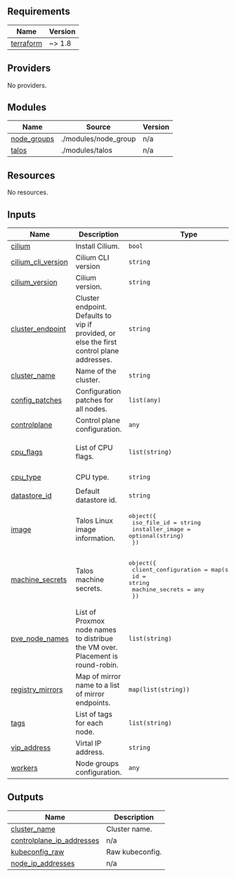 <!-- BEGIN_TF_DOCS -->
## Requirements

| Name | Version |
|------|---------|
| <a name="requirement_terraform"></a> [terraform](#requirement\_terraform) | ~> 1.8 |

## Providers

No providers.

## Modules

| Name | Source | Version |
|------|--------|---------|
| <a name="module_node_groups"></a> [node\_groups](#module\_node\_groups) | ./modules/node_group | n/a |
| <a name="module_talos"></a> [talos](#module\_talos) | ./modules/talos | n/a |

## Resources

No resources.

## Inputs

| Name | Description | Type | Default | Required |
|------|-------------|------|---------|:--------:|
| <a name="input_cilium"></a> [cilium](#input\_cilium) | Install Cilium. | `bool` | `false` | no |
| <a name="input_cilium_cli_version"></a> [cilium\_cli\_version](#input\_cilium\_cli\_version) | Cilium CLI version | `string` | `"latest"` | no |
| <a name="input_cilium_version"></a> [cilium\_version](#input\_cilium\_version) | Cilium version. | `string` | `null` | no |
| <a name="input_cluster_endpoint"></a> [cluster\_endpoint](#input\_cluster\_endpoint) | Cluster endpoint. Defaults to vip if provided, or else the first control plane addresses. | `string` | `null` | no |
| <a name="input_cluster_name"></a> [cluster\_name](#input\_cluster\_name) | Name of the cluster. | `string` | `null` | no |
| <a name="input_config_patches"></a> [config\_patches](#input\_config\_patches) | Configuration patches for all nodes. | `list(any)` | `[]` | no |
| <a name="input_controlplane"></a> [controlplane](#input\_controlplane) | Control plane configuration. | `any` | `{}` | no |
| <a name="input_cpu_flags"></a> [cpu\_flags](#input\_cpu\_flags) | List of CPU flags. | `list(string)` | <pre>[<br>  "+aes"<br>]</pre> | no |
| <a name="input_cpu_type"></a> [cpu\_type](#input\_cpu\_type) | CPU type. | `string` | `"x86-64-v2-AES"` | no |
| <a name="input_datastore_id"></a> [datastore\_id](#input\_datastore\_id) | Default datastore id. | `string` | `"local-lvm"` | no |
| <a name="input_image"></a> [image](#input\_image) | Talos Linux image information. | <pre>object({<br>    iso_file_id     = string<br>    installer_image = optional(string)<br>  })</pre> | `null` | no |
| <a name="input_machine_secrets"></a> [machine\_secrets](#input\_machine\_secrets) | Talos machine secrets. | <pre>object({<br>    client_configuration = map(string)<br>    id                   = string<br>    machine_secrets      = any<br>  })</pre> | n/a | yes |
| <a name="input_pve_node_names"></a> [pve\_node\_names](#input\_pve\_node\_names) | List of Proxmox node names to distribue the VM over. Placement is round-robin. | `list(string)` | <pre>[<br>  "pve"<br>]</pre> | no |
| <a name="input_registry_mirrors"></a> [registry\_mirrors](#input\_registry\_mirrors) | Map of mirror name to a list of mirror endpoints. | `map(list(string))` | `null` | no |
| <a name="input_tags"></a> [tags](#input\_tags) | List of tags for each node. | `list(string)` | `[]` | no |
| <a name="input_vip_address"></a> [vip\_address](#input\_vip\_address) | Virtal IP address. | `string` | `null` | no |
| <a name="input_workers"></a> [workers](#input\_workers) | Node groups configuration. | `any` | `{}` | no |

## Outputs

| Name | Description |
|------|-------------|
| <a name="output_cluster_name"></a> [cluster\_name](#output\_cluster\_name) | Cluster name. |
| <a name="output_controlplane_ip_addresses"></a> [controlplane\_ip\_addresses](#output\_controlplane\_ip\_addresses) | n/a |
| <a name="output_kubeconfig_raw"></a> [kubeconfig\_raw](#output\_kubeconfig\_raw) | Raw kubeconfig. |
| <a name="output_node_ip_addresses"></a> [node\_ip\_addresses](#output\_node\_ip\_addresses) | n/a |
<!-- END_TF_DOCS -->